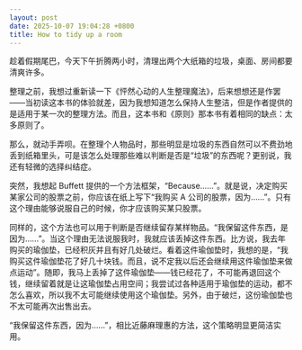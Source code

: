 ```yaml
---
layout: post
date: 2025-10-07 19:04:28 +0800
title: How to tidy up a room
---
```


趁着假期尾巴，今天下午折腾两小时，清理出两个大纸箱的垃圾，桌面、房间都要清爽许多。

整理之前，我想过重新读一下《怦然心动的人生整理魔法》，后来想想还是作罢——当初读这本书的体验就差，因为我想知道怎么保持人生整洁，但是作者提供的是适用于某一次的整理方法。而且，这本书和《原则》那本书有着相同的缺点：太多原则了。

那么，就动手弄呗。在整理个人物品时，那些明显是垃圾的东西自然可以不费劲地丢到纸箱里头，可是该怎么处理那些难以判断是否是“垃圾”的东西呢？更别说，我还有轻微的选择纠结症。

突然，我想起 Buffett 提供的一个方法框架，“Because……”。就是说，决定购买某家公司的股票之前，你应该在纸上写下“我购买 A 公司的股票，因为……”。只有这个理由能够说服自己的时候，你才应该购买某只股票。

同样的，这个方法也可以用于判断是否继续留存某样物品。“我保留这件东西，是因为……”。当这个理由无法说服我时，我就应该丢掉这件东西。比方说，我去年购买的瑜伽垫，已经积灰并且有好几处破烂。看着这件瑜伽垫时，我想的是，“我购买这件瑜伽垫花了好几十块钱。而且，说不定我以后还会继续用这件瑜伽垫来做点运动”。随即，我马上丢掉了这件瑜伽垫——钱已经花了，不可能再退回这个钱，继续留着就是让这瑜伽垫占用空间；我尝试过各种适用于瑜伽垫的运动，都不怎么喜欢，所以我不太可能继续使用这个瑜伽垫。另外，由于破烂，这份瑜伽垫也不太可能再次出售出去。

“我保留这件东西，因为……”，相比近藤麻理惠的方法，这个策略明显更简洁实用。

